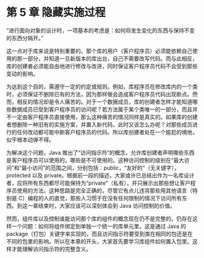 # 第 5 章 隐藏实施过程

“进行面向对象的设计时，一项基本的考虑是：如何将发生变化的东西与保持不变的东西分隔开。”

这一点对于库来说是特别重要的。那个库的用户（客户程序员）必须能依赖自己使用的那一部分，并知道一旦新版本的库出台，自己不需要改写代码。而与此相反，库的创建者必须能自由地进行修改与改进，同时保证客户程序员代码不会受到那些变动的影响。

为达到这个目的，需遵守一定的约定或规则。例如，库程序员在修改库内的一个类时，必须保证不删除已有的方法，因为那样做会造成客户程序员代码出现断点。然而，相反的情况却是令人痛苦的。对于一个数据成员，库的创建者怎样才能知道哪些数据成员已受到客户程序员的访问呢？若方法属于某个类唯一的一部分，而且并不一定由客户程序员直接使用，那么这种痛苦的情况同样是真实的。如果库的创建者想删除一种旧有的实施方案，并置入新代码，此时又该怎么办呢？对那些成员进行的任何改动都可能中断客户程序员的代码。所以库创建者处在一个尴尬的境地，似乎根本动弹不得。

为解决这个问题，Java 推出了“访问指示符”的概念，允许库创建者声明哪些东西是客户程序员可以使用的，哪些是不可使用的。这种访问控制的级别在“最大访问”和“最小访问”的范围之间，分别包括：public，“友好的”（无关键字），protected 以及 private。根据前一段的描述，大家或许已总结出作为一名库设计者，应将所有东西都尽可能保持为“private”（私有），并只展示出那些想让客户程序员使用的方法。这种思路是完全正确的，尽管它有点儿违背那些用其他语言（特别是 C）编程的人的直觉，那些人习惯于在没有任何限制的情况下访问所有东西。到这一章结束时，大家应该可以深刻体会到 Java 访问控制的价值。

然而，组件库以及控制谁能访问那个库的组件的概念现在仍不是完整的。仍存在这样一个问题：如何将组件绑定到单独一个统一的库单元里。这是通过 Java 的 package（打包）关键字来实现的，而且访问指示符要受到类在相同的包还是在不同的包里的影响。所以在本章的开头，大家首先要学习库组件如何置入包里。这样才能理解访问指示符的完整含义。
